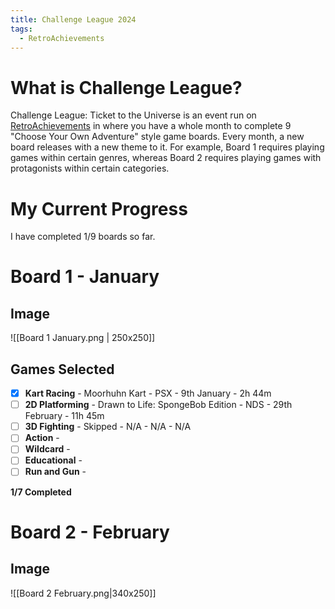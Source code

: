 ```yaml
---
title: Challenge League 2024
tags:
  - RetroAchievements
---
```

# What is Challenge League?
Challenge League: Ticket to the Universe is an event run on [RetroAchievements](https://retroachievements.org) in where you have a whole month to complete 9 "Choose Your Own Adventure" style game boards. Every month, a new board releases with a new theme to it. For example, Board 1 requires playing games within certain genres, whereas Board 2 requires playing games with protagonists within certain categories.

# My Current Progress
I have completed 1/9 boards so far.

# Board 1 - January
## Image

![[Board 1 January.png | 250x250]]

## Games Selected

- [x] **Kart Racing** - Moorhuhn Kart - PSX - 9th January - 2h 44m
- [ ] **2D Platforming** - Drawn to Life: SpongeBob Edition - NDS - 29th February - 11h 45m
- [ ] **3D Fighting** - Skipped - N/A - N/A - N/A
- [ ] **Action** - 
- [ ] **Wildcard** -
- [ ] **Educational** -
- [ ] **Run and Gun** -

**1/7 Completed**

# Board 2 - February
## Image

![[Board 2 February.png|340x250]]
